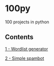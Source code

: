 # 100py
100 projects in python 
## Contents
[1 - Wordlist generator](https://github.com/lunaq88/100py/tree/main/1)

[2 - Simple spambot](https://github.com/lunaq88/100py/tree/main/2)
